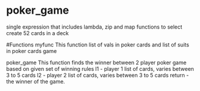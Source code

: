 # poker_game
single expression that includes lambda, zip and map functions to select create 52 cards in a deck

#Functions
myfunc
This function list of vals in poker cards and list of suits in poker cards game

poker_game
This function finds the winner between 2 player poker game based on given set of winning rules
l1 - player 1 list of cards, varies between 3 to 5 cards
l2 - player 2 list of cards, varies between 3 to 5 cards
return - the winner of the game.